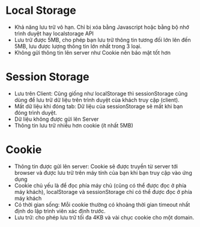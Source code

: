 # Local Storage
- Khả năng lưu trữ vô hạn. Chỉ bị xóa bằng Javascript hoặc bằng bộ nhớ trình duyệt hay localstorage API
- Lưu trữ được 5MB, cho phép bạn lưu trữ thông tin tương đối lớn lên đến 5MB, lưu được lượng thông tin lớn nhất trong 3 loại.
- Không gửi thông tin lên server như Cookie nên bảo mật tốt hơn
# Session Storage
- Lưu trên Client: Cũng giống như localStorage thì sessionStorage cũng dùng để lưu trữ dữ liệu trên trình duyệt của khách truy cập (client).
- Mất dữ liệu khi đóng tab: Dữ liệu của sessionStorage sẽ mất khi bạn đóng trình duyệt.
- Dữ liệu không được gửi lên Server
- Thông tin lưu trữ nhiều hơn cookie (ít nhất 5MB)
# Cookie
- Thông tin được gửi lên server: Cookie sẽ được truyền từ server tới browser và được lưu trữ trên máy tính của bạn khi bạn truy cập vào ứng dụng
- Cookie chủ yếu là để đọc phía máy chủ (cũng có thể được đọc ở phía máy khách), localStorage và sessionStorage chỉ có thể được đọc ở phía máy khách
- Có thời gian sống: Mỗi cookie thường có khoảng thời gian timeout nhất định do lập trình viên xác định trước.
- Lưu trữ: cho phép lưu trữ tối đa 4KB và vài chục cookie cho một domain.